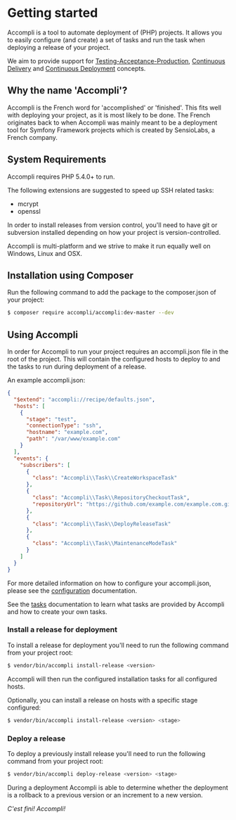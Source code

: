 # Getting started

Accompli is a tool to automate deployment of (PHP) projects. It allows you to easily configure (and create) a set of tasks
and run the task when deploying a release of your project.

We aim to provide support for [Testing-Acceptance-Production][link-wikipedia-dtap], [Continuous Delivery][link-wikipedia-continuous-delivery] and [Continuous Deployment][link-wikipedia-continuous-delivery] concepts.

## Why the name 'Accompli'?

Accompli is the French word for 'accomplished' or 'finished'. This fits well with deploying your project, as it is most likely to be done.
The French originates back to when Accompli was mainly meant to be a deployment tool for Symfony Framework projects which is created by SensioLabs, a French company.

## System Requirements

Accompli requires PHP 5.4.0+ to run.

The following extensions are suggested to speed up SSH related tasks:
* mcrypt
* openssl

In order to install releases from version control, you'll need to have git or subversion installed depending on how your project is version-controlled.

Accompli is multi-platform and we strive to make it run equally well on Windows, Linux and OSX.

## Installation using Composer

Run the following command to add the package to the composer.json of your project:

``` bash
$ composer require accompli/accompli:dev-master --dev
```

## Using Accompli

In order for Accompli to run your project requires an accompli.json file in the root of the project. This will contain the configured hosts to deploy to and the tasks to run during deployment of a release.

An example accompli.json:
``` json
{
  "$extend": "accompli://recipe/defaults.json",
  "hosts": [
    {
      "stage": "test",
      "connectionType": "ssh",
      "hostname": "example.com",
      "path": "/var/www/example.com"
    }
  ],
  "events": {
    "subscribers": [
      {
        "class": "Accompli\\Task\\CreateWorkspaceTask"
      },
      {
        "class": "Accompli\\Task\\RepositoryCheckoutTask",
        "repositoryUrl": "https://github.com/example.com/example.com.git"
      },
      {
        "class": "Accompli\\Task\\DeployReleaseTask"
      },
      {
        "class": "Accompli\\Task\\MaintenanceModeTask"
      }
    ]
  }
}
```

For more detailed information on how to configure your accompli.json, please see the [configuration](02-Configuration.md) documentation.

See the [tasks](03-Tasks.md) documentation to learn what tasks are provided by Accompli and how to create your own tasks.

### Install a release for deployment
To install a release for deployment you'll need to run the following command from your project root:

``` bash
$ vendor/bin/accompli install-release <version>
```

Accompli will then run the configured installation tasks for all configured hosts.

Optionally, you can install a release on hosts with a specific stage configured:

``` bash
$ vendor/bin/accompli install-release <version> <stage>
```

### Deploy a release

To deploy a previously install release you'll need to run the following command from your project root:

``` bash
$ vendor/bin/accompli deploy-release <version> <stage>
```

During a deployment Accompli is able to determine whether the deployment is a rollback to a previous version or an increment to a new version.

*C'est fini! Accompli!*


[link-wikipedia-dtap]: https://en.wikipedia.org/wiki/Development,_testing,_acceptance_and_production
[link-wikipedia-continuous-delivery]: https://en.wikipedia.org/wiki/Continuous_delivery
[link-wikipedia-continuous-deployment]: https://en.wikipedia.org/wiki/Continuous_deployment
